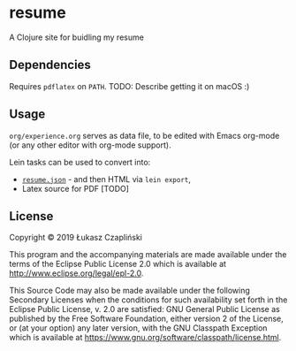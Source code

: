 # resume

A Clojure site for buidling my resume

## Dependencies

Requires `pdflatex` on `PATH`. TODO: Describe getting it on macOS :)

## Usage

`org/experience.org` serves as data file, to be edited with Emacs org-mode (or any other editor with org-mode support).

Lein tasks can be used to convert into:
- [`resume.json`](https://jsonresume.org) - and then HTML via `lein export`,
- Latex source for PDF [TODO]


## License

Copyright © 2019 Łukasz Czapliński

This program and the accompanying materials are made available under the
terms of the Eclipse Public License 2.0 which is available at
http://www.eclipse.org/legal/epl-2.0.

This Source Code may also be made available under the following Secondary
Licenses when the conditions for such availability set forth in the Eclipse
Public License, v. 2.0 are satisfied: GNU General Public License as published by
the Free Software Foundation, either version 2 of the License, or (at your
option) any later version, with the GNU Classpath Exception which is available
at https://www.gnu.org/software/classpath/license.html.
